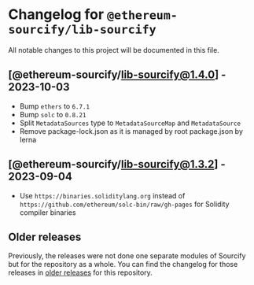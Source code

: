 # Changelog for `@ethereum-sourcify/lib-sourcify`

All notable changes to this project will be documented in this file.

## [@ethereum-sourcify/lib-sourcify@1.4.0] - 2023-10-03

- Bump `ethers` to `6.7.1`
- Bump `solc` to `0.8.21`
- Split `MetadataSources` type to `MetadataSourceMap` and `MetadataSource`
- Remove package-lock.json as it is managed by root package.json by lerna

## [@ethereum-sourcify/lib-sourcify@1.3.2] - 2023-09-04

- Use `https://binaries.soliditylang.org` instead of `https://github.com/ethereum/solc-bin/raw/gh-pages` for Solidity compiler binaries

## Older releases

Previously, the releases were not done one separate modules of Sourcify but for the repository as a whole.
You can find the changelog for those releases in [older releases](https://github.com/ethereum/sourcify/releases) for this repository.
